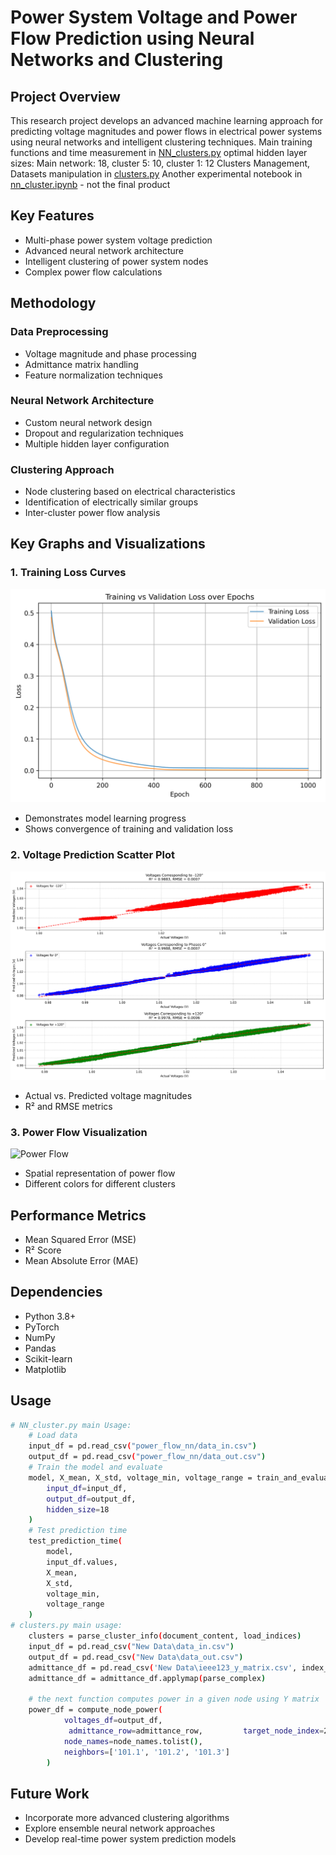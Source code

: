 # Power System Voltage and Power Flow Prediction using Neural Networks and Clustering

## Project Overview
This research project develops an advanced machine learning approach for predicting voltage magnitudes and power flows in electrical power systems using neural networks and intelligent clustering techniques.
Main training functions and time measurement in [NN_clusters.py](NN_cluster.py) optimal hidden layer sizes: Main network: 18, cluster 5: 10, cluster 1: 12 
Clusters Management, Datasets manipulation in [clusters.py](clusters.py)
Another experimental notebook in [nn_cluster.ipynb](nn_cluster.ipynb) - not the final product

## Key Features
- Multi-phase power system voltage prediction
- Advanced neural network architecture
- Intelligent clustering of power system nodes
- Complex power flow calculations

## Methodology

### Data Preprocessing
- Voltage magnitude and phase processing
- Admittance matrix handling
- Feature normalization techniques

### Neural Network Architecture
- Custom neural network design
- Dropout and regularization techniques
- Multiple hidden layer configuration

### Clustering Approach
- Node clustering based on electrical characteristics
- Identification of electrically similar groups
- Inter-cluster power flow analysis

## Key Graphs and Visualizations

### 1. Training Loss Curves
![Training Loss](training_validation_loss.png)
- Demonstrates model learning progress
- Shows convergence of training and validation loss

### 2. Voltage Prediction Scatter Plot
![Voltage Prediction](voltages.png)
- Actual vs. Predicted voltage magnitudes
- R² and RMSE metrics

### 3. Power Flow Visualization
![Power Flow](path/to/power_flow_visualization.png)
- Spatial representation of power flow
- Different colors for different clusters



## Performance Metrics
- Mean Squared Error (MSE)
- R² Score
- Mean Absolute Error (MAE)

## Dependencies
- Python 3.8+
- PyTorch
- NumPy
- Pandas
- Scikit-learn
- Matplotlib

## Usage
```bash
# NN_cluster.py main Usage:
    # Load data
    input_df = pd.read_csv("power_flow_nn/data_in.csv")
    output_df = pd.read_csv("power_flow_nn/data_out.csv")
    # Train the model and evaluate
    model, X_mean, X_std, voltage_min, voltage_range = train_and_evaluate_nn(
        input_df=input_df, 
        output_df=output_df,
        hidden_size=18
    )
    # Test prediction time
    test_prediction_time(
        model, 
        input_df.values, 
        X_mean, 
        X_std, 
        voltage_min, 
        voltage_range
    )
# clusters.py main usage:
    clusters = parse_cluster_info(document_content, load_indices)
    input_df = pd.read_csv("New Data\data_in.csv")
    output_df = pd.read_csv("New Data\data_out.csv")
    admittance_df = pd.read_csv('New Data\ieee123_y_matrix.csv', index_col=0, header=0)
    admittance_df = admittance_df.applymap(parse_complex)

    # the next function computes power in a given node using Y matrix
    power_df = compute_node_power(
            voltages_df=output_df,
             admittance_row=admittance_row,         target_node_index=230,  # Specify the index for Vi
            node_names=node_names.tolist(),
            neighbors=['101.1', '101.2', '101.3']
        )
```


## Future Work

- Incorporate more advanced clustering algorithms
- Explore ensemble neural network approaches
- Develop real-time power system prediction models
